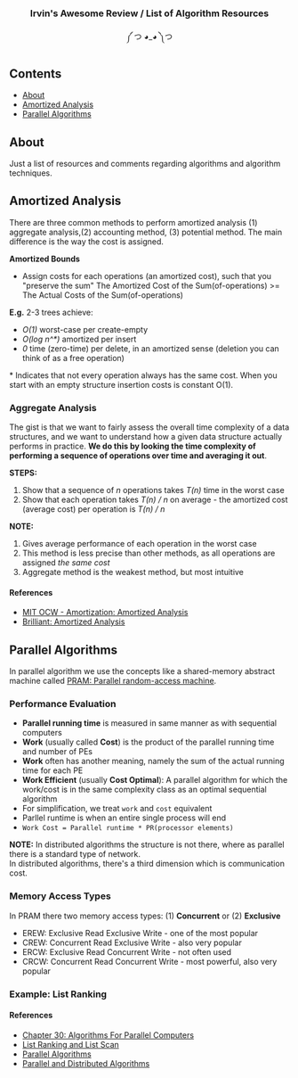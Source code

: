 <h3 align="center"> Irvin's Awesome Review / List of Algorithm Resources</h3>
<p align="center"> ༼ つ ◕_◕ ༽つ</p>

## Contents

- [About](#about)
- [Amortized Analysis](#amortized-analysis)
- [Parallel Algorithms](#parallel-algorithms)

## About
Just a list of resources and comments regarding algorithms and algorithm techniques.

## Amortized Analysis

There are three common methods to perform amortized analysis (1) aggregate analysis,(2) accounting method, (3) potential method. The main difference is the way the cost is assigned.    

**Amortized Bounds**   
- Assign costs for each operations (an amortized cost), such that you "preserve the sum"
The Amortized Cost of the Sum(of-operations)  >= The Actual Costs of the Sum(of-operations)    

**E.g.**
2-3 trees achieve:
- *O(1)* worst-case per create-empty
- *O(log n^\*)* amortized per insert
- *0* time (zero-time) per delete, in an amortized sense (deletion you can think of as a free operation)

\* Indicates that not every operation always has the same cost. When you start with an empty structure insertion costs is constant O(1).

### Aggregate Analysis
The gist is that we want to fairly assess the overall time complexity of a data structures, and we want to understand how a given data structure actually performs in practice. **We do this by looking the time complexity of performing a sequence of operations over time and averaging it out**.     

**STEPS:**   
1. Show that a sequence of *n* operations takes *T(n)* time in the worst case
2. Show that each operation takes *T(n) / n* on average - the amortized cost (average cost) per operation is *T(n) / n*   

**NOTE:**   
1. Gives average performance of each operation in the worst case
2. This method is less precise than other methods, as all operations are assigned *the same cost*
3. Aggregate method is the weakest method, but most intuitive

#### References 
- [MIT OCW - Amortization: Amortized Analysis](https://www.youtube.com/watch?v=3MpzavN3Mco)
- [Brilliant: Amortized Analysis](https://brilliant.org/wiki/amortized-analysis/)

## Parallel Algorithms
In parallel algorithm we use the concepts like a shared-memory abstract machine called [PRAM: Parallel random-access machine](https://en.wikipedia.org/wiki/Parallel_random-access_machine).    

### Performance Evaluation
 - **Parallel running time** is measured in same manner as with sequential computers
 - **Work** (usually called **Cost**) is the product  of the parallel running time and number of PEs
 - **Work** often has another meaning, namely the sum of the actual running time for each PE
 - **Work Efficient** (usually **Cost Optimal**): A parallel algorithm for which the work/cost is in the same complexity class as an optimal sequential algorithm
 - For simplification, we treat ```work``` and ```cost``` equivalent
 - Parllel runtime is when an entire single process will end    
 - ```Work Cost = Parallel runtime * PR(processor elements)```

**NOTE:**
In distributed algorithms the structure is not there, where as parallel there is a standard type of network.   
In distributed algorithms, there's a third dimension which is communication cost.

### Memory Access Types
In PRAM there two memory access types: (1) **Concurrent** or (2) **Exclusive**
- EREW: Exclusive Read Exclusive Write - one of the most popular
- CREW: Concurrent Read Exclusive Write - also very popular
- ERCW: Exclusive Read Concurrent Write - not often used
- CRCW: Concurrent Read Concurrent Write - most powerful, also very popular

### Example: List Ranking

#### References
- [Chapter 30: Algorithms For Parallel Computers](http://staff.ustc.edu.cn/~csli/graduate/algorithms/book6/chap30.htm)
- [List Ranking and List Scan](http://www.cs.cmu.edu/~scandal/alg/listrank.html)
- [Parallel Algorithms](http://www.cs.cmu.edu/afs/cs/academic/class/15750-s11/www/handouts/par-notes.pdf)
- [Parallel and Distributed Algorithms](https://cse.iitkgp.ac.in/~debdeep/courses_iitkgp/PAlgo/Autumn16-17/slides/Lect7Color.pdf)
